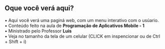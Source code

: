
<h2> Oque você verá aqui? </h2>

• Aqui você verá uma paginá web, com um menu interativo com o usúario. </br>
• Conteúdo feito na aula de <b>Programação de Aplicativos Mobile - 1 </b></br>
• Ministrado pelo  Professor <b> Luis </b></br>
• Veja no tamanho da tela de um celular (CLICK em inspencionar ou de Ctrl + Shift + i)

